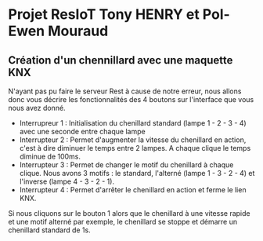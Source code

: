 # Projet ResIoT Tony HENRY et Pol-Ewen Mouraud
## Création d'un chennillard avec une maquette KNX




<p> N'ayant pas pu faire le serveur Rest à cause de notre erreur, nous allons donc vous décrire les fonctionnalités des 4 boutons sur l'interface que vous nous avez donné.
  
  
  <ul>
    <li>Interrupreur 1 : Initialisation du chenillard standard (lampe 1 - 2 - 3 - 4) avec une seconde entre chaque lampe </li>
    <li>Interrupteur 2 : Permet d'augmenter la vitesse du chenillard en action, c'est à dire diminuer le temps entre 2 lampes. A chaque clique le temps diminue de 100ms.</li>
    <li>Interrupteur 3 : Permet de changer le motif du chenillard à chaque clique. Nous avons 3 motifs : le standard, l'alterné (lampe 1 - 3 - 2 - 4) et l'inverse (lampe 4 - 3 - 2 - 1).</li>
    <li>Interrupteur 4 : Permet d'arrêter le chenillard en action et ferme le lien KNX.</li>
</ul>
                        
                        
                       
                        
                      
 Si nous cliquons sur le bouton 1 alors que le chenillard à une vitesse rapide et une motif alterné par exemple, le chenillard se stoppe et démarre un chenillard standard de 1s.
</p>
